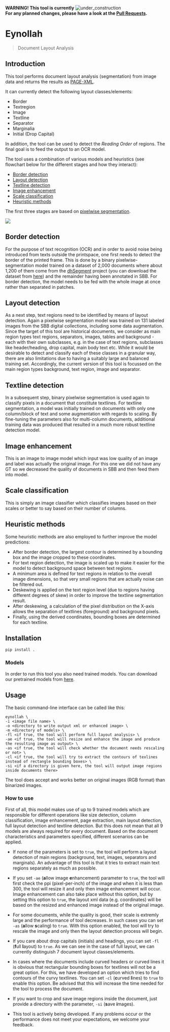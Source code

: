 **WARNING! This tool is currently** ![under_construction](http://www.textfiles.com/underconstruction/HeHeartlandPark2601underconstructionbar9.gif)  
**For any planned changes, please have a look at the [Pull Requests](https://github.com/qurator-spk/eynollah/pulls).**

# Eynollah
> Document Layout Analysis

## Introduction
This tool performs document layout analysis (segmentation) from image data and returns the results as [PAGE-XML](https://github.com/PRImA-Research-Lab/PAGE-XML).

It can currently detect the following layout classes/elements:
* Border
* Textregion
* Image
* Textline
* Separator
* Marginalia
* Initial (Drop Capital)
 
In addition, the tool can be used to detect the _Reading Order_ of regions. The final goal is to feed the output to an OCR model. 

The tool uses a combination of various models and heuristics (see flowchart below for the different stages and how they interact):
* [Border detection](https://github.com/qurator-spk/eynollah#border-detection)
* [Layout detection](https://github.com/qurator-spk/eynollah#layout-detection)
* [Textline detection](https://github.com/qurator-spk/eynollah#textline-detection)
* [Image enhancement](https://github.com/qurator-spk/eynollah#Image_enhancement)
* [Scale classification](https://github.com/qurator-spk/eynollah#Scale_classification)
* [Heuristic methods](https://https://github.com/qurator-spk/eynollah#heuristic-methods)

The first three stages are based on [pixelwise segmentation](https://github.com/qurator-spk/sbb_pixelwise_segmentation).

![](https://user-images.githubusercontent.com/952378/100619946-1936f680-331e-11eb-9297-6e8b4cab3c16.png)

## Border detection
For the purpose of text recognition (OCR) and in order to avoid noise being introduced from texts outside the printspace, one first needs to detect the border of the printed frame. This is done by a binary pixelwise-segmentation model trained on a dataset of 2,000 documents where about 1,200 of them come from the [dhSegment](https://github.com/dhlab-epfl/dhSegment/) project (you can download the dataset from [here](https://github.com/dhlab-epfl/dhSegment/releases/download/v0.2/pages.zip)) and the remainder having been annotated in SBB. For border detection, the model needs to be fed with the whole image at once rather than separated in patches.

## Layout detection
As a next step, text regions need to be identified by means of layout detection. Again a pixelwise segmentation model was trained on 131 labeled images from the SBB digital collections, including some data augmentation. Since the target of this tool are historical documents, we consider as main region types text regions, separators, images, tables and background - each with their own subclasses, e.g. in the case of text regions, subclasses like header/heading, drop capital, main body text etc. While it would be desirable to detect and classify each of these classes in a granular way, there are also limitations due to having a suitably large and balanced training set. Accordingly, the current version of this tool is focussed on the main region types background, text region, image and separator. 

## Textline detection
In a subsequent step, binary pixelwise segmentation is used again to classify pixels in a document that constitute textlines. For textline segmentation, a model was initially trained on documents with only one column/block of text and some augmentation with regards to scaling. By fine-tuning the parameters also for multi-column documents, additional training data was produced that resulted in a much more robust textline detection model.

## Image enhancement
This is an image to image model which input was low quality of an image and label was actually the original image. For this one we did not have any GT so we decreased the quality of documents in SBB and then feed them into model.

## Scale classification
This is simply an image classifier which classifies images based on their scales or better to say based on their number of columns.

## Heuristic methods
Some heuristic methods are also employed to further improve the model predictions: 
* After border detection, the largest contour is determined by a bounding box and the image cropped to these coordinates. 
* For text region detection, the image is scaled up to make it easier for the model to detect background space between text regions.
* A minimum area is defined for text regions in relation to the overall image dimensions, so that very small regions that are actually noise can be filtered out. 
* Deskewing is applied on the text region level (due to regions having different degrees of skew) in order to improve the textline segmentation result. 
* After deskewing, a calculation of the pixel distribution on the X-axis allows the separation of textlines (foreground) and background pixels.
* Finally, using the derived coordinates, bounding boxes are determined for each textline.

## Installation
`pip install .`

### Models
In order to run this tool you also need trained models. You can download our pretrained models from [here](https://qurator-data.de/eynollah/).

## Usage

The basic command-line interface can be called like this:

    eynollah \
    -i <image file name> \
    -o <directory to write output xml or enhanced image> \
    -m <directory of models> \
    -fl <if true, the tool will perform full layout analysis> \
    -ae <if true, the tool will resize and enhance the image and produce the resulting image as output> \
    -as <if true, the tool will check whether the document needs rescaling or not> \
    -cl <if true, the tool will try to extract the contours of texlines instead of rectangle bounding boxes> \
    -si <if a directory is given here, the tool will output image regions inside documents there>

The tool does accept and works better on original images (RGB format) than binarized images.

### How to use

First of all, this model makes use of up to 9 trained models which are responsible for different operations like size detection, column classification, image enhancement, page extraction, main layout detection, full layout detection and textline detection. But this does not mean that all 9 models are always required for every document. Based on the document characteristics and parameters specified, different scenarios can be applied.

* If none of the parameters is set to `true`, the tool will perform a layout detection of main regions (background, text, images, separators and marginals). An advantage of this tool is that it tries to extract main text regions separately as much as possible.

* If you set `-ae` (**a**llow image **e**nhancement) parameter to `true`, the tool will first check the ppi (pixel-per-inch) of the image and when it is less than 300, the tool will resize it and only then image enhancement will occur. Image enhancement can also take place without this option, but by setting this option to `true`, the layout xml data (e.g. coordinates) will be based on the resized and enhanced image instead of the original image.

* For some documents, while the quality is good, their scale is extremly large and the performance of tool decreases. In such cases you can set `-as` (**a**llow **s**caling) to `true`. With this option enabled, the tool will try to rescale the image and only then the layout detection process will begin.

* If you care about drop capitals (initials) and headings, you can set `-fl` (**f**ull **l**ayout) to `true`. As we can see in the case of full layout, we can currently distinguish 7 document layout classes/elements.

* In cases where the documents include curved headers or curved lines it is obvious that rectangular bounding boxes for textlines will not be a great option. For this, we have developed an option which tries to find contours of the curvy textlines. You can set `-cl` (**c**urved **l**ines) to `true` to enable this option. Be advised that this will increase the time needed for the tool to process the document.

* If you want to crop and save image regions inside the document, just provide a directory with the parameter, `-si` (**s**ave **i**mages).

* This tool is actively being developed. If any problems occur or the performance does not meet your expectations, we welcome your feedback.
